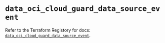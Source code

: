# `data_oci_cloud_guard_data_source_event`

Refer to the Terraform Registory for docs: [`data_oci_cloud_guard_data_source_event`](https://registry.terraform.io/providers/oracle/oci/6.18.0/docs/data-sources/cloud_guard_data_source_event).
